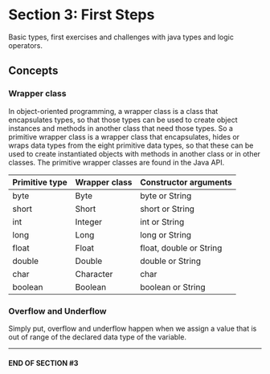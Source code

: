 # Section 3: First Steps
Basic types, first exercises and challenges with java types and logic operators.

## Concepts

### Wrapper class

In object-oriented programming, a wrapper class is a class that encapsulates types, so that those types can be used to create object instances and methods in another class that need those types. So a primitive wrapper class is a wrapper class that encapsulates, hides or wraps data types from the eight primitive data types, so that these can be used to create instantiated objects with methods in another class or in other classes. The primitive wrapper classes are found in the Java API.

| Primitive type  	|  Wrapper class 	|   Constructor arguments	|
|---	|---	|---	  |
|   byte	|   Byte	  |   byte or String	         |
|   short	|   Short	  |   short or String	         |
|   int	    |   Integer	  |   int or String	             |
|   long	|   Long 	  |   long or String 	         |
|   float	|   Float	  |   float, double or String	 |
|   double	|   Double	  |   double or String	         |
|   char	|   Character |   char	                     |
|   boolean	|   Boolean   |   boolean or String          |

### Overflow and Underflow
Simply put, overflow and underflow happen when we assign a value that is out of range of the declared data type of the variable.

----
#### END OF SECTION #3